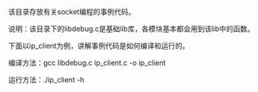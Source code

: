该目录存放有关socket编程的事例代码。

说明：该目录下的libdebug.c是基础lib库，各模块基本都会用到该lib中的函数。

下面以ip_client为例，讲解事例代码是如何编译和运行的。

编译方法：gcc libdebug.c ip_client.c -o ip_client

运行方法：./ip_client -h
